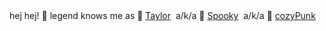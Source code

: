 <table>
   hej hej! 👋 legend knows me as 🔮 <a href="https://taylorlaughl.in">Taylor</a>&nbsp;&nbsp;a/k/a 👻 <a href="https://github.com/spookysip">Spooky</a>&nbsp;&nbsp;a/k/a 🍵 <a href="https://cozypunk.io">cozyPunk</a></br>
</table>
